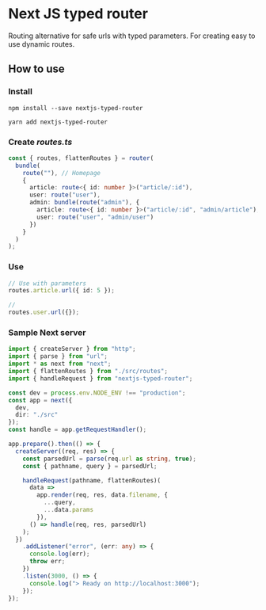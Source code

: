 # Next JS typed router

Routing alternative for safe urls with typed parameters. For creating easy to use dynamic routes.

## How to use

### Install

```
npm install --save nextjs-typed-router

yarn add nextjs-typed-router

```

### Create _routes.ts_

```typescript
const { routes, flattenRoutes } = router(
  bundle(
    route(""), // Homepage
    {
      article: route<{ id: number }>("article/:id"),
      user: route("user"),
      admin: bundle(route("admin"), {
        article: route<{ id: number }>("article/:id", "admin/article"),
        user: route("user", "admin/user")
      })
    }
  )
);
```

### Use

```typescript
// Use with parameters
routes.article.url({ id: 5 });

//
routes.user.url({});
```

### Sample Next server

```typescript
import { createServer } from "http";
import { parse } from "url";
import * as next from "next";
import { flattenRoutes } from "./src/routes";
import { handleRequest } from "nextjs-typed-router";

const dev = process.env.NODE_ENV !== "production";
const app = next({
  dev,
  dir: "./src"
});
const handle = app.getRequestHandler();

app.prepare().then(() => {
  createServer((req, res) => {
    const parsedUrl = parse(req.url as string, true);
    const { pathname, query } = parsedUrl;

    handleRequest(pathname, flattenRoutes)(
      data =>
        app.render(req, res, data.filename, {
          ...query,
          ...data.params
        }),
      () => handle(req, res, parsedUrl)
    );
  })
    .addListener("error", (err: any) => {
      console.log(err);
      throw err;
    })
    .listen(3000, () => {
      console.log("> Ready on http://localhost:3000");
    });
});

```
